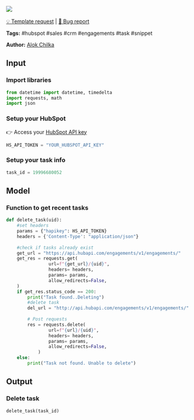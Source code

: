 <a href="https://app.naas.ai/user-redirect/naas/downloader?url=https://raw.githubusercontent.com/jupyter-naas/awesome-notebooks/master/HubSpot/HubSpot_Delete_Task.ipynb" target="_parent"><img src="https://naasai-public.s3.eu-west-3.amazonaws.com/open_in_naas.svg"/></a><br><br><a href="https://github.com/jupyter-naas/awesome-notebooks/issues/new?assignees=&labels=&template=template-request.md&title=Tool+-+Action+of+the+notebook+">💡 Template request</a> | <a href="https://github.com/jupyter-naas/awesome-notebooks/issues/new?assignees=&labels=&template=bug_report.md&title=HubSpot+-+Delete+Task:+Error+short+description">🚨 Bug report</a>

**Tags:** #hubspot #sales #crm #engagements #task #snippet

**Author:** [Alok Chilka](https://www.linkedin.com/in/calok64/)

## Input

### Import libraries


```python
from datetime import datetime, timedelta
import requests, math
import json
```

### Setup your HubSpot
👉 Access your [HubSpot API key](https://knowledge.hubspot.com/integrations/how-do-i-get-my-hubspot-api-key)


```python
HS_API_TOKEN = "YOUR_HUBSPOT_API_KEY" 
```

### Setup your task info


```python
task_id = 19996680052
```

## Model

### Function to get recent tasks


```python
def delete_task(uid):
    #set headers
    params = {"hapikey": HS_API_TOKEN}
    headers = {'Content-Type': "application/json"}
    
    #check if tasks already exist
    get_url = "https://api.hubapi.com/engagements/v1/engagements/"
    get_res = requests.get(
                url=f"{get_url}/{uid}",
                headers= headers,
                params= params,
                allow_redirects=False,    
    )
    if get_res.status_code == 200:
        print("Task found..Deleting")
        #delete task
        del_url = "http://api.hubapi.com/engagements/v1/engagements/"
    
        # Post requests
        res = requests.delete(
                url=f"{url}/{uid}",
                headers= headers,
                params= params,
                allow_redirects=False,
            )
    else:
        print("Task not found. Unable to delete")
```

## Output

### Delete task


```python
delete_task(task_id)
```


```python

```
